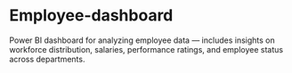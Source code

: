 # Employee-dashboard
Power BI dashboard for analyzing employee data — includes insights on workforce distribution, salaries, performance ratings, and employee status across departments.
